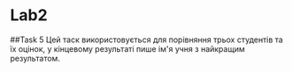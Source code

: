 # Lab2
##Task 5
Цей таск використовується для порівняння трьох студентів та їх оцінок, у кінцевому результаті пише ім'я учня з найкращим результатом.
